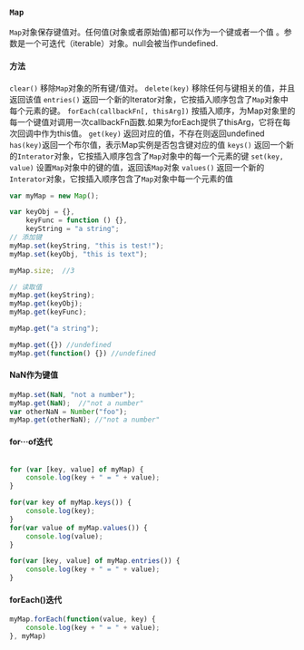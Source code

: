 ### `Map`
`Map`对象保存键值对。任何值(对象或者原始值)都可以作为一个键或者一个值 。参数是一个可迭代（iterable）对象。null会被当作undefined.
#### 方法
`clear()` 移除`Map`对象的所有键/值对。
`delete(key)` 移除任何与键相关的值，并且返回该值
`entries()` 返回一个新的Iterator对象，它按插入顺序包含了`Map`对象中每个元素的键。
`forEach(callbackFn[, thisArg])` 按插入顺序，为Map对象里的每一个键值对调用一次callbackFn函数.如果为forEach提供了thisArg，它将在每次回调中作为this值。
`get(key)` 返回对应的值，不存在则返回undefined
`has(key)`返回一个布尔值，表示Map实例是否包含键对应的值
`keys()` 返回一个新的`Interator`对象，它按插入顺序包含了`Map`对象中的每一个元素的键
`set(key, value)` 设置`Map`对象中的键的值，返回该`Map`对象
`values()` 返回一个新的`Interator`对象，它按插入顺序包含了`Map`对象中每一个元素的值

```javascript
var myMap = new Map();

var keyObj = {},
    keyFunc = function () {},
    keyString = "a string";
// 添加键
myMap.set(keyString, "this is test!");
myMap.set(keyObj, "this is text");

myMap.size;  //3

// 读取值
myMap.get(keyString);
myMap.get(keyObj);
myMap.get(keyFunc);

myMap.get("a string");

myMap.get({}) //undefined
myMap.get(function() {}) //undefined
```

#### NaN作为键值
```javascript
myMap.set(NaN, "not a number");
myMap.get(NaN);  //"not a number"
var otherNaN = Number("foo");
myMap.get(otherNaN); //"not a number"
```




#### for···of迭代
```javascript

for (var [key, value] of myMap) {
    console.log(key + " = " + value);
}

for(var key of myMap.keys()) {
    console.log(key);
}
for(var value of myMap.values()) {
    console.log(value);
}

for(var [key, value] of myMap.entries()) {
    console.log(key + " = " + value);
}
````
#### forEach()迭代
```javascript
myMap.forEach(function(value, key) {
    console.log(key + " = " + value);
}, myMap)
```
